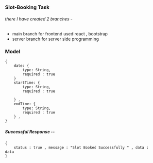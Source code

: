 ### Slot-Booking Task 

###### there I have created 2 branches -

- main branch   for frontend used react , bootstrap 
- server branch for server side programming 

### Model 

```
{
    date: {
        type: String, 
        required : true
    } 
    startTime: {
        type: String, 
        required : true
        
    } ,
    endTime: {
        type: String, 
        required : true
    } ,
}
```


##### Successful  Response --

```
{
    status : true , message : "Slot Booked Successfully " , data : data
}

```